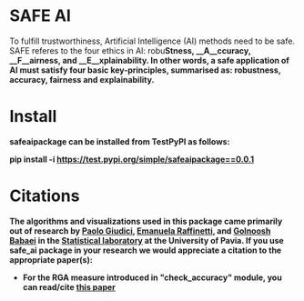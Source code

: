 # SAFE AI

To fulfill trustworthiness, Artificial Intelligence (AI) methods need to be safe. SAFE referes to the four ethics in AI: robu<strong>Stness, 
__A__ccuracy, __F__airness, and __E__xplainability. In other words, a safe application of AI must satisfy four basic key-principles, summarised as: 
robustness, accuracy, fairness and  explainability. 

# Install
safeaipackage can be installed from TestPyPI as follows:

pip install -i https://test.pypi.org/simple/safeaipackage==0.0.1


# Citations
The algorithms and visualizations used in this package came primarily out of research by 
[Paolo Giudici](https://www.linkedin.com/in/paolo-giudici-60028a/), [Emanuela Raffinetti](https://www.linkedin.com/in/emanuela-raffinetti-a3980215/), 
and [Golnoosh Babaei](https://www.linkedin.com/in/golnoosh-babaei-990077187/) in the [Statistical laboratory](https://sites.google.com/unipv.it/statslab-pavia/home?authuser=0) 
at the University of Pavia. If you use safe_ai package in your research we would appreciate a citation to the appropriate paper(s):
* For the RGA measure introduced in "check_accuracy" module, you can read/cite [this paper](https://link.springer.com/article/10.1007/s11135-023-01613-y)

